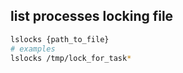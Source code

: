## list processes locking file

```sh
lslocks {path_to_file}
# examples
lslocks /tmp/lock_for_task*
```
